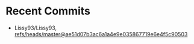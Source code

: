 # Recent Commits

<!-- START gadpp -->
- Lissy93/Lissy93, [refs/heads/master@ae51d07b3ac6a1a4e9e035867719e6e4f5c90503](https://github.com/Lissy93/Lissy93/commit/ae51d07b3ac6a1a4e9e035867719e6e4f5c90503)
